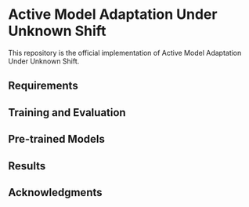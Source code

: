 # Active Model Adaptation Under Unknown Shift

This repository is the official implementation of Active Model Adaptation Under Unknown Shift. 



## Requirements

## Training and Evaluation

## Pre-trained Models

## Results

## Acknowledgments
